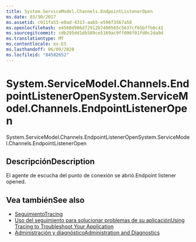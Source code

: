 ```yaml
---
title: System.ServiceModel.Channels.EndpointListenerOpen
ms.date: 03/30/2017
ms.assetid: c911fa53-e0ad-4313-aab5-e596f3567a50
ms.openlocfilehash: e4560d906d72912b7490565c5637cfb5bffb6c41
ms.sourcegitcommit: cdb295dd1db589ce5169ac9ff096f01fd0c2da9d
ms.translationtype: MT
ms.contentlocale: es-ES
ms.lasthandoff: 06/09/2020
ms.locfileid: "84582652"
---
```

# <a name="systemservicemodelchannelsendpointlisteneropen"></a><span data-ttu-id="eb268-102">System.ServiceModel.Channels.EndpointListenerOpen</span><span class="sxs-lookup"><span data-stu-id="eb268-102">System.ServiceModel.Channels.EndpointListenerOpen</span></span>
<span data-ttu-id="eb268-103">System.ServiceModel.Channels.EndpointListenerOpen</span><span class="sxs-lookup"><span data-stu-id="eb268-103">System.ServiceModel.Channels.EndpointListenerOpen</span></span>  
  
## <a name="description"></a><span data-ttu-id="eb268-104">Descripción</span><span class="sxs-lookup"><span data-stu-id="eb268-104">Description</span></span>  
 <span data-ttu-id="eb268-105">El agente de escucha del punto de conexión se abrió.</span><span class="sxs-lookup"><span data-stu-id="eb268-105">Endpoint listener opened.</span></span>  
  
## <a name="see-also"></a><span data-ttu-id="eb268-106">Vea también</span><span class="sxs-lookup"><span data-stu-id="eb268-106">See also</span></span>

- [<span data-ttu-id="eb268-107">Seguimiento</span><span class="sxs-lookup"><span data-stu-id="eb268-107">Tracing</span></span>](index.md)
- [<span data-ttu-id="eb268-108">Uso del seguimiento para solucionar problemas de su aplicación</span><span class="sxs-lookup"><span data-stu-id="eb268-108">Using Tracing to Troubleshoot Your Application</span></span>](using-tracing-to-troubleshoot-your-application.md)
- [<span data-ttu-id="eb268-109">Administración y diagnóstico</span><span class="sxs-lookup"><span data-stu-id="eb268-109">Administration and Diagnostics</span></span>](../index.md)
